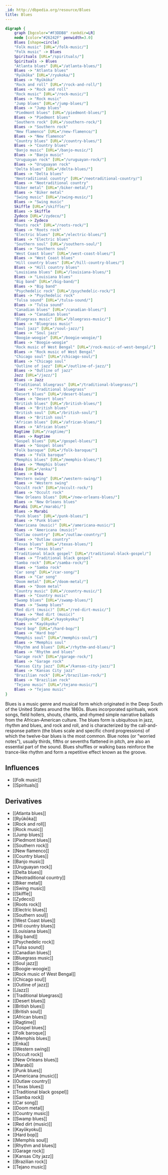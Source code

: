 ```yaml
---
_id: http://dbpedia.org/resource/Blues
title: Blues
---
```


```dot
digraph {
	graph [bgcolor="#F3DDB8" rankdir=LR]
	node [color="#26242F" penwidth=3.0]
	Blues [shape=circle]
	"Folk music" [URL="/folk-music/"]
	"Folk music" -> Blues
	Spirituals [URL="/spirituals/"]
	Spirituals -> Blues
	"Atlanta blues" [URL="/atlanta-blues/"]
	Blues -> "Atlanta blues"
	"Ryūkōka" [URL="/ryukoka/"]
	Blues -> "Ryūkōka"
	"Rock and roll" [URL="/rock-and-roll/"]
	Blues -> "Rock and roll"
	"Rock music" [URL="/rock-music/"]
	Blues -> "Rock music"
	"Jump blues" [URL="/jump-blues/"]
	Blues -> "Jump blues"
	"Piedmont blues" [URL="/piedmont-blues/"]
	Blues -> "Piedmont blues"
	"Southern rock" [URL="/southern-rock/"]
	Blues -> "Southern rock"
	"New flamenco" [URL="/new-flamenco/"]
	Blues -> "New flamenco"
	"Country blues" [URL="/country-blues/"]
	Blues -> "Country blues"
	"Banjo music" [URL="/banjo-music/"]
	Blues -> "Banjo music"
	"Uruguayan rock" [URL="/uruguayan-rock/"]
	Blues -> "Uruguayan rock"
	"Delta blues" [URL="/delta-blues/"]
	Blues -> "Delta blues"
	"Neotraditional country" [URL="/neotraditional-country/"]
	Blues -> "Neotraditional country"
	"Biker metal" [URL="/biker-metal/"]
	Blues -> "Biker metal"
	"Swing music" [URL="/swing-music/"]
	Blues -> "Swing music"
	Skiffle [URL="/skiffle/"]
	Blues -> Skiffle
	Zydeco [URL="/zydeco/"]
	Blues -> Zydeco
	"Roots rock" [URL="/roots-rock/"]
	Blues -> "Roots rock"
	"Electric blues" [URL="/electric-blues/"]
	Blues -> "Electric blues"
	"Southern soul" [URL="/southern-soul/"]
	Blues -> "Southern soul"
	"West Coast blues" [URL="/west-coast-blues/"]
	Blues -> "West Coast blues"
	"Hill country blues" [URL="/hill-country-blues/"]
	Blues -> "Hill country blues"
	"Louisiana blues" [URL="/louisiana-blues/"]
	Blues -> "Louisiana blues"
	"Big band" [URL="/big-band/"]
	Blues -> "Big band"
	"Psychedelic rock" [URL="/psychedelic-rock/"]
	Blues -> "Psychedelic rock"
	"Tulsa sound" [URL="/tulsa-sound/"]
	Blues -> "Tulsa sound"
	"Canadian blues" [URL="/canadian-blues/"]
	Blues -> "Canadian blues"
	"Bluegrass music" [URL="/bluegrass-music/"]
	Blues -> "Bluegrass music"
	"Soul jazz" [URL="/soul-jazz/"]
	Blues -> "Soul jazz"
	"Boogie-woogie" [URL="/boogie-woogie/"]
	Blues -> "Boogie-woogie"
	"Rock music of West Bengal" [URL="/rock-music-of-west-bengal/"]
	Blues -> "Rock music of West Bengal"
	"Chicago soul" [URL="/chicago-soul/"]
	Blues -> "Chicago soul"
	"Outline of jazz" [URL="/outline-of-jazz/"]
	Blues -> "Outline of jazz"
	Jazz [URL="/jazz/"]
	Blues -> Jazz
	"Traditional bluegrass" [URL="/traditional-bluegrass/"]
	Blues -> "Traditional bluegrass"
	"Desert blues" [URL="/desert-blues/"]
	Blues -> "Desert blues"
	"British blues" [URL="/british-blues/"]
	Blues -> "British blues"
	"British soul" [URL="/british-soul/"]
	Blues -> "British soul"
	"African blues" [URL="/african-blues/"]
	Blues -> "African blues"
	Ragtime [URL="/ragtime/"]
	Blues -> Ragtime
	"Gospel blues" [URL="/gospel-blues/"]
	Blues -> "Gospel blues"
	"Folk baroque" [URL="/folk-baroque/"]
	Blues -> "Folk baroque"
	"Memphis blues" [URL="/memphis-blues/"]
	Blues -> "Memphis blues"
	Enka [URL="/enka/"]
	Blues -> Enka
	"Western swing" [URL="/western-swing/"]
	Blues -> "Western swing"
	"Occult rock" [URL="/occult-rock/"]
	Blues -> "Occult rock"
	"New Orleans blues" [URL="/new-orleans-blues/"]
	Blues -> "New Orleans blues"
	Marabi [URL="/marabi/"]
	Blues -> Marabi
	"Punk blues" [URL="/punk-blues/"]
	Blues -> "Punk blues"
	"Americana (music)" [URL="/americana-music/"]
	Blues -> "Americana (music)"
	"Outlaw country" [URL="/outlaw-country/"]
	Blues -> "Outlaw country"
	"Texas blues" [URL="/texas-blues/"]
	Blues -> "Texas blues"
	"Traditional black gospel" [URL="/traditional-black-gospel/"]
	Blues -> "Traditional black gospel"
	"Samba rock" [URL="/samba-rock/"]
	Blues -> "Samba rock"
	"Car song" [URL="/car-song/"]
	Blues -> "Car song"
	"Doom metal" [URL="/doom-metal/"]
	Blues -> "Doom metal"
	"Country music" [URL="/country-music/"]
	Blues -> "Country music"
	"Swamp blues" [URL="/swamp-blues/"]
	Blues -> "Swamp blues"
	"Red dirt (music)" [URL="/red-dirt-music/"]
	Blues -> "Red dirt (music)"
	"Kayōkyoku" [URL="/kayokyoku/"]
	Blues -> "Kayōkyoku"
	"Hard bop" [URL="/hard-bop/"]
	Blues -> "Hard bop"
	"Memphis soul" [URL="/memphis-soul/"]
	Blues -> "Memphis soul"
	"Rhythm and blues" [URL="/rhythm-and-blues/"]
	Blues -> "Rhythm and blues"
	"Garage rock" [URL="/garage-rock/"]
	Blues -> "Garage rock"
	"Kansas City jazz" [URL="/kansas-city-jazz/"]
	Blues -> "Kansas City jazz"
	"Brazilian rock" [URL="/brazilian-rock/"]
	Blues -> "Brazilian rock"
	"Tejano music" [URL="/tejano-music/"]
	Blues -> "Tejano music"
}
```

Blues is a music genre and musical form which originated in the Deep South of the United States around the 1860s. Blues incorporated spirituals, work songs, field hollers, shouts, chants, and rhymed simple narrative ballads from the African-American culture. The blues form is ubiquitous in jazz, rhythm and blues, and rock and roll, and is characterized by the call-and-response pattern (the blues scale and specific chord progressions) of which the twelve-bar blues is the most common. Blue notes (or "worried notes"), usually thirds, fifths or sevenths flattened in pitch, are also an essential part of the sound. Blues shuffles or walking bass reinforce the trance-like rhythm and form a repetitive effect known as the groove.

## Influences
- [[Folk music]]
- [[Spirituals]]

## Derivatives
- [[Atlanta blues]]
- [[Ryūkōka]]
- [[Rock and roll]]
- [[Rock music]]
- [[Jump blues]]
- [[Piedmont blues]]
- [[Southern rock]]
- [[New flamenco]]
- [[Country blues]]
- [[Banjo music]]
- [[Uruguayan rock]]
- [[Delta blues]]
- [[Neotraditional country]]
- [[Biker metal]]
- [[Swing music]]
- [[Skiffle]]
- [[Zydeco]]
- [[Roots rock]]
- [[Electric blues]]
- [[Southern soul]]
- [[West Coast blues]]
- [[Hill country blues]]
- [[Louisiana blues]]
- [[Big band]]
- [[Psychedelic rock]]
- [[Tulsa sound]]
- [[Canadian blues]]
- [[Bluegrass music]]
- [[Soul jazz]]
- [[Boogie-woogie]]
- [[Rock music of West Bengal]]
- [[Chicago soul]]
- [[Outline of jazz]]
- [[Jazz]]
- [[Traditional bluegrass]]
- [[Desert blues]]
- [[British blues]]
- [[British soul]]
- [[African blues]]
- [[Ragtime]]
- [[Gospel blues]]
- [[Folk baroque]]
- [[Memphis blues]]
- [[Enka]]
- [[Western swing]]
- [[Occult rock]]
- [[New Orleans blues]]
- [[Marabi]]
- [[Punk blues]]
- [[Americana (music)]]
- [[Outlaw country]]
- [[Texas blues]]
- [[Traditional black gospel]]
- [[Samba rock]]
- [[Car song]]
- [[Doom metal]]
- [[Country music]]
- [[Swamp blues]]
- [[Red dirt (music)]]
- [[Kayōkyoku]]
- [[Hard bop]]
- [[Memphis soul]]
- [[Rhythm and blues]]
- [[Garage rock]]
- [[Kansas City jazz]]
- [[Brazilian rock]]
- [[Tejano music]]
